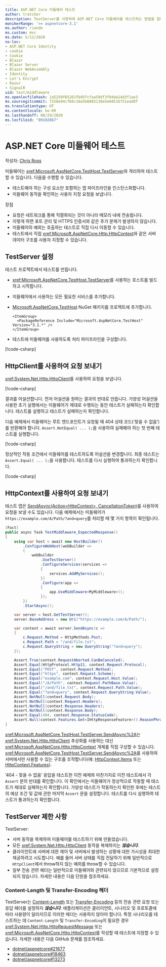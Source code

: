 ```yaml
---
title: ASP.NET Core 미들웨어 테스트
author: tratcher
description: TestServer를 사용하여 ASP.NET Core 미들웨어를 테스트하는 방법을 알아봅니다.
monikerRange: '>= aspnetcore-3.1'
ms.author: riande
ms.custom: mvc
ms.date: 5/12/2020
no-loc:
- ASP.NET Core Identity
- cookie
- Cookie
- Blazor
- Blazor Server
- Blazor WebAssembly
- Identity
- Let's Encrypt
- Razor
- SignalR
uid: test/middleware
ms.openlocfilehash: 1a5259f65261fb95fcfaa59df3f04da14d3f1ae3
ms.sourcegitcommit: 7258e94cf60c16e5b6883138e5e68516751ead0f
ms.translationtype: HT
ms.contentlocale: ko-KR
ms.lasthandoff: 08/29/2020
ms.locfileid: "89102867"
---
```

# <a name="test-aspnet-core-middleware"></a>ASP.NET Core 미들웨어 테스트

작성자: [Chris Ross](https://github.com/Tratcher)

미들웨어는 <xref:Microsoft.AspNetCore.TestHost.TestServer>와 격리하여 테스트할 수 있습니다. 다음을 수행할 수 있습니다.

* 테스트해야 하는 구성 요소만 포함하는 앱 파이프라인을 인스턴스화합니다.
* 미들웨어 동작을 확인하는 사용자 지정 요청을 보냅니다.

장점

* 요청은 네트워크를 통해 직렬화되는 것이 아니라 메모리 내에 전송됩니다.
* 이렇게 하면 포트 관리 및 HTTPS 인증서와 같은 추가 문제가 발생하지 않습니다.
* 미들웨어의 예외는 호출하는 테스트로 직접 다시 이동할 수 있습니다.
* 테스트에서 직접 <xref:Microsoft.AspNetCore.Http.HttpContext>와 같은 서버 데이터 구조를 사용자 지정할 수 있습니다.

## <a name="set-up-the-testserver"></a>TestServer 설정

테스트 프로젝트에서 테스트를 만듭니다.

* <xref:Microsoft.AspNetCore.TestHost.TestServer>를 사용하는 호스트를 빌드하고 시작합니다.
* 미들웨어에서 사용하는 모든 필요한 서비스를 추가합니다.
* [Microsoft.AspNetCore.TestHost](https://www.nuget.org/packages/Microsoft.AspNetCore.TestHost/) NuGet 패키지를 프로젝트에 추가합니다.
  
  ```dotnetcli
  <ItemGroup>
    <PackageReference Include="Microsoft.AspNetCore.TestHost" Version="3.1.*" />
  </ItemGroup>
  ```

* 테스트에 미들웨어를 사용하도록 처리 파이프라인을 구성합니다.

[!code-csharp[](middleware/samples_snapshot/3.x/setup.cs?highlight=4-18)]

## <a name="send-requests-with-httpclient"></a>HttpClient를 사용하여 요청 보내기

<xref:System.Net.Http.HttpClient>를 사용하여 요청을 보냅니다.

[!code-csharp[](middleware/samples_snapshot/3.x/request.cs?highlight=20)]

결과를 어설션합니다. 먼저 어설션을 원하는 결과의 반대로 만듭니다. 가양성 어설션을 사용한 초기 실행에서는 미들웨어가 제대로 수행되는 동안 테스트가 실패하는지 확인합니다. 테스트를 실행하고 테스트가 실패하는지 확인합니다.

다음 예제에서 미들웨어는 루트 엔드포인트가 요청될 때 404 상태 코드(‘찾을 수 없음’)를 반환해야 합니다. `Assert.NotEqual( ... );`을 사용하여 실패해야 하는 첫 번째 테스트를 실행합니다.

[!code-csharp[](middleware/samples_snapshot/3.x/false-failure-check.cs?highlight=22)]

정상적인 작동 조건에서 미들웨어를 테스트하도록 어설션을 변경합니다. 최종 테스트는 `Assert.Equal( ... );`을 사용합니다. 테스트를 다시 실행하여 통과하는지 확인합니다.

[!code-csharp[](middleware/samples_snapshot/3.x/final-test.cs?highlight=22)]

## <a name="send-requests-with-httpcontext"></a>HttpContext를 사용하여 요청 보내기

테스트 앱은 [SendAsync(Action\<HttpContext>, CancellationToken)](xref:Microsoft.AspNetCore.TestHost.TestServer.SendAsync%2A)를 사용하여 요청을 보낼 수도 있습니다. 다음 예제에서는 미들웨어가 `https://example.com/A/Path/?and=query`를 처리할 때 몇 가지 항목이 확인됩니다.

```csharp
[Fact]
public async Task TestMiddleware_ExpectedResponse()
{
    using var host = await new HostBuilder()
        .ConfigureWebHost(webBuilder =>
        {
            webBuilder
                .UseTestServer()
                .ConfigureServices(services =>
                {
                    services.AddMyServices();
                })
                .Configure(app =>
                {
                    app.UseMiddleware<MyMiddleware>();
                });
        })
        .StartAsync();

    var server = host.GetTestServer();
    server.BaseAddress = new Uri("https://example.com/A/Path/");

    var context = await server.SendAsync(c =>
    {
        c.Request.Method = HttpMethods.Post;
        c.Request.Path = "/and/file.txt";
        c.Request.QueryString = new QueryString("?and=query");
    });

    Assert.True(context.RequestAborted.CanBeCanceled);
    Assert.Equal(HttpProtocol.Http11, context.Request.Protocol);
    Assert.Equal("POST", context.Request.Method);
    Assert.Equal("https", context.Request.Scheme);
    Assert.Equal("example.com", context.Request.Host.Value);
    Assert.Equal("/A/Path", context.Request.PathBase.Value);
    Assert.Equal("/and/file.txt", context.Request.Path.Value);
    Assert.Equal("?and=query", context.Request.QueryString.Value);
    Assert.NotNull(context.Request.Body);
    Assert.NotNull(context.Request.Headers);
    Assert.NotNull(context.Response.Headers);
    Assert.NotNull(context.Response.Body);
    Assert.Equal(404, context.Response.StatusCode);
    Assert.Null(context.Features.Get<IHttpResponseFeature>().ReasonPhrase);
}
```

<xref:Microsoft.AspNetCore.TestHost.TestServer.SendAsync%2A>는 <xref:System.Net.Http.HttpClient> 추상화를 사용하는 대신 <xref:Microsoft.AspNetCore.Http.HttpContext> 개체를 직접 구성할 수 있습니다. <xref:Microsoft.AspNetCore.TestHost.TestServer.SendAsync%2A>를 사용하여 서버에서만 사용할 수 있는 구조를 조작합니다(예: [HttpContext.Items](xref:Microsoft.AspNetCore.Http.HttpContext.Items) 또는 [HttpContext.Features](xref:Microsoft.AspNetCore.Http.HttpContext.Features)).

‘404 - 찾을 수 없음’ 응답을 테스트한 이전 예제와 마찬가지로 이전 테스트에서 각 `Assert` 문의 반대를 확인합니다. 이 확인에서는 미들웨어가 정상적으로 작동할 때 테스트가 제대로 실패하는지 확인합니다. 가양성 테스트가 작동하는지 확인한 후에는 테스트의 예상 조건 및 값에 관한 마지막 `Assert` 문을 설정합니다. 테스트를 다시 실행하여 테스트가 통과하는지 확인합니다.

## <a name="testserver-limitations"></a>TestServer 제한 사항

TestServer:

* 서버 동작을 복제하여 미들웨어를 테스트하기 위해 만들었습니다.
* 모든 <xref:System.Net.Http.HttpClient> 동작을 복제하지는 ***않습니다***.
* 클라이언트에 서버에 대한 제어 및 서버에서 발생하는 상황에 대한 가시성을 최대한 제공하려고 시도합니다. 예를 들어 서버 상태를 직접 전달하기 위해 일반적으로 `HttpClient`에서 throw하지 않는 예외를 throw할 수 있습니다.
* 일부 전송 관련 헤더는 일반적으로 미들웨어와 관련되지 않으므로 기본적으로 설정되지 않습니다. 자세한 내용은 다음 단원을 참조하세요.

### <a name="content-length-and-transfer-encoding-headers"></a>Content-Length 및 Transfer-Encoding 헤더

TestServer는 [Content-Length](https://developer.mozilla.org/docs/Web/HTTP/Headers/Content-Length) 또는 [Transfer-Encoding](https://developer.mozilla.org/docs/Web/HTTP/Headers/Transfer-Encoding) 등의 전송 관련 요청 또는 응답 헤더를 설정하지 ***않습니다***. 애플리케이션은 클라이언트, 시나리오 및 프로토콜에 따라 사용량이 달라지므로 이러한 헤더는 사용하지 않아야 합니다. 특정 시나리오를 테스트하는 데 `Content-Length` 및 `Transfer-Encoding`이 필요한 경우 <xref:System.Net.Http.HttpRequestMessage> 또는 <xref:Microsoft.AspNetCore.Http.HttpContext>를 작성할 때 테스트에 지정할 수 있습니다. 자세한 내용은 다음 GitHub 문제를 참조하세요.

* [dotnet/aspnetcore#21677](https://github.com/dotnet/aspnetcore/issues/21677)
* [dotnet/aspnetcore#18463](https://github.com/dotnet/aspnetcore/issues/18463)
* [dotnet/aspnetcore#13273](https://github.com/dotnet/aspnetcore/issues/13273)

